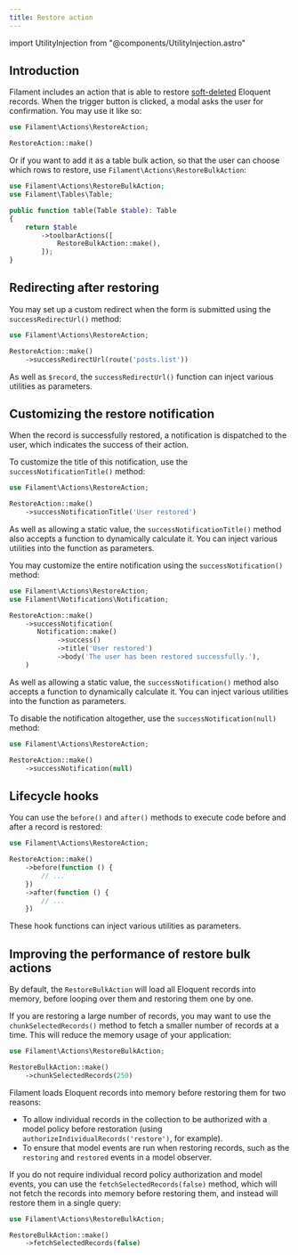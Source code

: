 ```yaml
---
title: Restore action
---
```

import UtilityInjection from "@components/UtilityInjection.astro"

## Introduction

Filament includes an action that is able to restore [soft-deleted](https://laravel.com/docs/eloquent#soft-deleting) Eloquent records. When the trigger button is clicked, a modal asks the user for confirmation. You may use it like so:

```php
use Filament\Actions\RestoreAction;

RestoreAction::make()
```

Or if you want to add it as a table bulk action, so that the user can choose which rows to restore, use `Filament\Actions\RestoreBulkAction`:

```php
use Filament\Actions\RestoreBulkAction;
use Filament\Tables\Table;

public function table(Table $table): Table
{
    return $table
        ->toolbarActions([
            RestoreBulkAction::make(),
        ]);
}
```

## Redirecting after restoring

You may set up a custom redirect when the form is submitted using the `successRedirectUrl()` method:

```php
use Filament\Actions\RestoreAction;

RestoreAction::make()
    ->successRedirectUrl(route('posts.list'))
```

<UtilityInjection set="actions" version="4.x">As well as `$record`, the `successRedirectUrl()` function can inject various utilities as parameters.</UtilityInjection>

## Customizing the restore notification

When the record is successfully restored, a notification is dispatched to the user, which indicates the success of their action.

To customize the title of this notification, use the `successNotificationTitle()` method:

```php
use Filament\Actions\RestoreAction;

RestoreAction::make()
    ->successNotificationTitle('User restored')
```

<UtilityInjection set="actions" version="4.x">As well as allowing a static value, the `successNotificationTitle()` method also accepts a function to dynamically calculate it. You can inject various utilities into the function as parameters.</UtilityInjection>

You may customize the entire notification using the `successNotification()` method:

```php
use Filament\Actions\RestoreAction;
use Filament\Notifications\Notification;

RestoreAction::make()
    ->successNotification(
       Notification::make()
            ->success()
            ->title('User restored')
            ->body('The user has been restored successfully.'),
    )
```

<UtilityInjection set="actions" version="4.x" extras="Notification;;Filament\Notifications\Notification;;$notification;;The default notification object, which could be a useful starting point for customization.">As well as allowing a static value, the `successNotification()` method also accepts a function to dynamically calculate it. You can inject various utilities into the function as parameters.</UtilityInjection>

To disable the notification altogether, use the `successNotification(null)` method:

```php
use Filament\Actions\RestoreAction;

RestoreAction::make()
    ->successNotification(null)
```

## Lifecycle hooks

You can use the `before()` and `after()` methods to execute code before and after a record is restored:

```php
use Filament\Actions\RestoreAction;

RestoreAction::make()
    ->before(function () {
        // ...
    })
    ->after(function () {
        // ...
    })
```

<UtilityInjection set="actions" version="4.x">These hook functions can inject various utilities as parameters.</UtilityInjection>

## Improving the performance of restore bulk actions

By default, the `RestoreBulkAction` will load all Eloquent records into memory, before looping over them and restoring them one by one.

If you are restoring a large number of records, you may want to use the `chunkSelectedRecords()` method to fetch a smaller number of records at a time. This will reduce the memory usage of your application:

```php
use Filament\Actions\RestoreBulkAction;

RestoreBulkAction::make()
    ->chunkSelectedRecords(250)
```

Filament loads Eloquent records into memory before restoring them for two reasons:

- To allow individual records in the collection to be authorized with a model policy before restoration (using `authorizeIndividualRecords('restore')`, for example).
- To ensure that model events are run when restoring records, such as the `restoring` and `restored` events in a model observer.

If you do not require individual record policy authorization and model events, you can use the `fetchSelectedRecords(false)` method, which will not fetch the records into memory before restoring them, and instead will restore them in a single query:

```php
use Filament\Actions\RestoreBulkAction;

RestoreBulkAction::make()
    ->fetchSelectedRecords(false)
```
